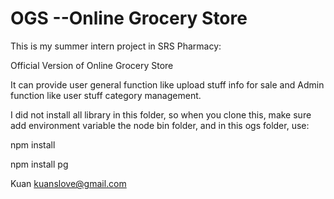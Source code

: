 OGS --Online Grocery Store
===

This is my summer intern project in SRS Pharmacy:

Official Version of Online Grocery Store

It can provide user general function like upload stuff info for sale
and Admin function like user stuff category management.

I did not install all library in this folder, so when you clone this,
make sure add environment variable the node bin folder, and in this ogs folder, use:

npm install


npm install pg


Kuan
kuanslove@gmail.com
